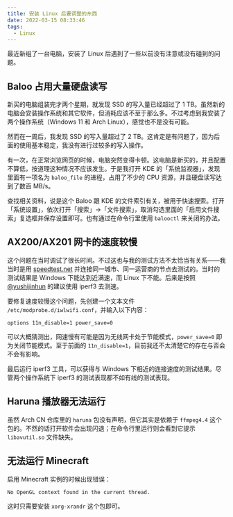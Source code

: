 ```yaml
---
title: 安装 Linux 后要调整的东西
date: 2022-03-15 08:33:46
tags:
  - Linux
---
```


最近新组了一台电脑，安装了 Linux 后遇到了一些以前没有注意或没有碰到的问题。

## Baloo 占用大量硬盘读写

新买的电脑组装完才两个星期，就发现 SSD 的写入量已经超过了 1 TB。虽然新的电脑会安装操作系统和其它软件，但消耗应该不至于那么多。不过考虑到我安装了两个操作系统（Windows 11 和 Arch Linux），感觉也不是没有可能。

然而在一周后，我发现 SSD 的写入量超过了 2 TB。这肯定是有问题了，因为后面的使用基本稳定，我没有进行过较多的写入操作。

有一次，在正常浏览网页的时候，电脑突然变得卡顿。这电脑是新买的，并且配置不算低，按道理这种情况不应该发生。于是我打开 KDE 的「系统监视器」，发现里面有一项名为 `baloo_file` 的进程，占用了不少的 CPU 资源，并且硬盘读写达到了数百 MB/s。

查找相关资料，说是这个 Baloo 跟 KDE 的文件索引有关，被用于快速搜索。打开「系统设置」，依次打开「搜索」->「文件搜索」，取消勾选里面的「启用文件搜索」复选框并保存设置即可。也有通过在命令行里使用 `balooctl` 来关闭的办法。

## AX200/AX201 网卡的速度较慢

这个问题在当时调试了很长时间。不过这也与我的测试方法不太恰当有关系——我当时是用 [speedtest.net](https://www.speedtest.net/) 并连接同一城市、同一运营商的节点去测试的。当时的测试结果是 Windows 下能达到近满速，而 Linux 下不能。后来是按照 [@yushijinhun](https://yushi.moe/) 的建议使用 iperf3 去测速。

要修复速度较慢这个问题，先创建一个文本文件 `/etc/modprobe.d/iwlwifi.conf`，并输入以下内容：

```
options 11n_disable=1 power_save=0
```

可以大概猜测出，网速慢有可能是因为无线网卡处于节能模式，`power_save=0` 即为关闭节能模式。至于前面的 `11n_disable=1`，目前我还不太清楚它的存在与否会不会有影响。

最后运行 iperf3 工具，可以获得与 Windows 下相近的连接速度的测试结果。尽管两个操作系统下 iperf3 的测试表现都不如有线的测试表现。

## Haruna 播放器无法运行

虽然 Arch CN 仓库里的 `haruna` 包没有声明，但它其实是依赖于 `ffmpeg4.4` 这个包的。不然的话打开软件会出现闪退；在命令行里运行则会看到它提示 `libavutil.so` 文件缺失。

## 无法运行 Minecraft

启用 Minecraft 实例的时候出现错误：

```
No OpenGL context found in the current thread.
```

这时只需要安装 `xorg-xrandr` 这个包即可。
